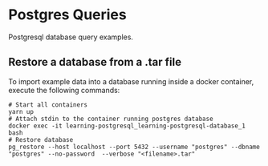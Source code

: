 # Postgres Queries

Postgresql database query examples.

## Restore a database from a .tar file

To import example data into a database running inside a docker container, execute the following commands:

```shell
# Start all containers
yarn up
# Attach stdin to the container running postgres database
docker exec -it learning-postgresql_learning-postgresql-database_1 bash
# Restore database
pg_restore --host localhost --port 5432 --username "postgres" --dbname "postgres" --no-password  --verbose "<filename>.tar"
```
